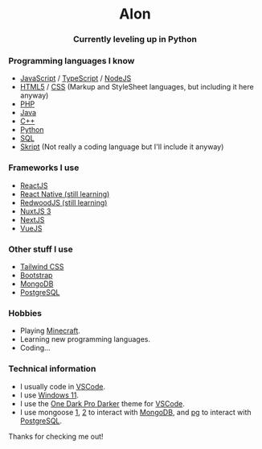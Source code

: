 <h1 align="center">Alon</h1>
<h3 align="center">Currently leveling up in Python</h3>

### Programming languages I know
- [JavaScript](https://www.javascript.com) / [TypeScript](https://www.typescriptlang.org) / [NodeJS](https://nodejs.org)
- [HTML5](https://en.wikipedia.org/wiki/HTML5) / [CSS](https://en.wikipedia.org/wiki/CSS) (Markup and StyleSheet languages, but including it here anyway)
- [PHP](https://www.php.net)
- [Java](https://www.oracle.com/java)
- [C++](https://en.wikipedia.org/wiki/C%2B%2B)
- [Python](https://www.python.org)
- [SQL](https://en.wikipedia.org/wiki/SQL)
- [Skript](https://dev.bukkit.org/projects/skript) (Not really a coding language but I'll include it anyway)

### Frameworks I use
- [ReactJS](https://reactjs.org)
- [React Native (still learning)](https://reactnative.dev)
- [RedwoodJS (still learning)](https://redwoodjs.com)
- [NuxtJS 3](https://v3.nuxtjs.org)
- [NextJS](https://nextjs.org)
- [VueJS](https://vuejs.org)

### Other stuff I use
- [Tailwind CSS](https://tailwindcss.com)
- [Bootstrap](https://getbootstrap.com)
- [MongoDB](https://www.mongodb.com)
- [PostgreSQL](https://www.postgresql.org)

### Hobbies
- Playing [Minecraft](https://minecraft.net).
- Learning new programming languages.
- Coding...

### Technical information
- I usually code in [VSCode](https://code.visualstudio.com).
- I use [Windows 11](https://www.microsoft.com/en-us/windows/windows-11).
- I use the [One Dark Pro Darker](https://marketplace.visualstudio.com/items?itemName=zhuangtongfa.Material-theme) theme for [VSCode](https://code.visualstudio.com).
- I use mongoose [1](https://mongoosejs.com), [2](https://www.npmjs.com/package/mongoose) to interact with [MongoDB](https://mongodb.com), and [pg](https://www.npmjs.com/package/pg) to interact with [PostgreSQL](https://www.postgresql.org).

Thanks for checking me out!
